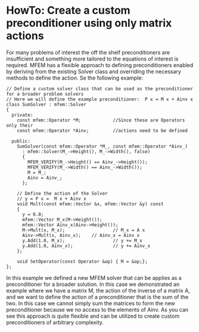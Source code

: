# HowTo:  Create a custom preconditioner using only matrix actions

For many problems of interest the off the shelf preconditioners are insufficient and
something more tailored to the equations of interest is required.  MFEM has a flexible
approach to defining preconditioners enabled by deriving from the existing Solver
class and overriding the necessary methods to define the action.  Se the following
example:


```
// Define a custom solver class that can be used as the preconditioner for a broader problem solvers
// Here we will define the example preconditioner:  P x = M x + Ainv x
class SumSolver : mfem::Solver
{
  private:
    const mfem::Operator *M;            //Since these are Operators only their
    const mfem::Operator *Ainv;         //actions need to be defined

  public:
    SumSolver(const mfem::Operator *M_, const mfem::Operator *Ainv_)
      : mfem::Solver(M_->Height(), M_->Width(), false)
      {
        MFEM_VERIFY(M_->Height() == Ainv_->Height());
        MFEM_VERIFY(M_->Width() == Ainv_->Width());
        M = M_;
        Ainv = Ainv_;
      };

    // Define the action of the Solver
    // y = P x =  M x + Ainv x
    void Mult(const mfem::Vector &x, mfem::Vector &y) const
    {
      y = 0.0;
      mfem::Vector M_x(M->Height());
      mfem::Vector Ainv_x(Ainv->Height());
      M->Mult(x, M_x);                  // M_x = A x
      Ainv->Mult(x, Ainv_x);    // Ainv_x = Ainv x
      y.Add(1.0, M_x);                  // y += M_x
      y.Add(1.0, Ainv_x);               // y += Ainv_x
    };

    void SetOperator(const Operator &op) { M = &op;};
};

```

In this example we defined a new MFEM solver that can be applies as a preconditioner for a broader
solution.  In this case we demonstrated an example where we have a matrix M, the action of the inverse
of a matrix A, and we want to define the action of a preconditioner that is the sum of the two.  In this
case we cannot simply sum the matrices to form the new preconditioner because we no access to the elements
of Ainv.  As you can see this approach is quite flexible and can be utilized to create custom preconditioners
of arbitrary complexity.
